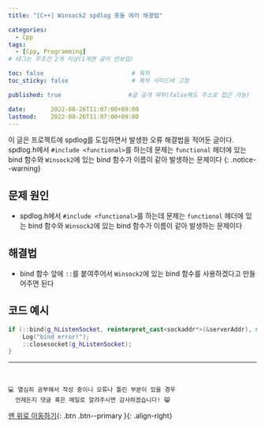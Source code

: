 ```yaml
---
title: "[C++] Winsock2 spdlog 충돌 에러 해결법"

categories:
  - Cpp
tags:
  - [Cpp, Programming]
# 태그는 무조건 2개 이상(1개면 글이 안보임)

toc: false                         # 목차
toc_sticky: false                  # 목차 사이드바 고정

published: true                   #글 공개 여부(false해도 주소로 접근 가능)

date:       2022-08-26T11:07:00+09:00
lastmod:    2022-08-26T11:07:00+09:00
---
```


<!-- description : 25자에서 160자 사이 -->
이 글은 프로젝트에 spdlog를 도입하면서 발생한 오류 해결법을 적어둔 글이다.<br>
spdlog.h에서 `#include <functional>`를 하는데 문제는 `functional` 헤더에 있는 bind 함수와 `Winsock2`에 있는 bind 함수가 이름이 같아 발생하는 문제이다
{: .notice--warning}

## 문제 원인
- spdlog.h에서 `#include <functional>`를 하는데 문제는 `functional` 헤더에 있는 bind 함수와 `Winsock2`에 있는 bind 함수가 이름이 같아 발생하는 문제이다

## 해결법
- bind 함수 앞에 `::`를 붙여주어서 `Winsock2`에 있는 bind 함수를 사용하겠다고 만들어주면 된다

## 코드 예시

```cpp
if (::bind(g_hListenSocket, reinterpret_cast<sockaddr*>(&serverAddr), sizeof(serverAddr)) == SOCKET_ERROR) {
	Log("bind error!");
	::closesocket(g_hListenSocket);
}
```

***
<br>

    💻 열심히 공부해서 작성 중이니 오류나 틀린 부분이 있을 경우 
      언제든지 댓글 혹은 메일로 알려주시면 감사하겠습니다! 😸


[맨 위로 이동하기](#){: .btn .btn--primary }{: .align-right}